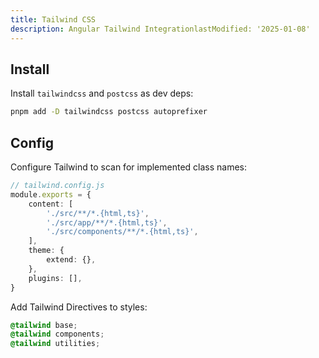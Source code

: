 ```yaml
---
title: Tailwind CSS
description: Angular Tailwind IntegrationlastModified: '2025-01-08'
---
```


## Install

Install `tailwindcss` and `postcss` as dev deps:

```bash
pnpm add -D tailwindcss postcss autoprefixer
```

## Config

Configure Tailwind to scan for implemented class names:

```ts
// tailwind.config.js
module.exports = {
    content: [
        './src/**/*.{html,ts}',
        './src/app/**/*.{html,ts}',
        './src/components/**/*.{html,ts}',
    ],
    theme: {
        extend: {},
    },
    plugins: [],
}
```

Add Tailwind Directives to styles:

```css
@tailwind base;
@tailwind components;
@tailwind utilities;
```

